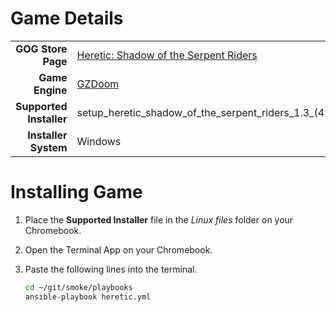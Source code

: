 # Game Details

|  |  |
|--:|:--|
| **GOG Store Page** | [Heretic: Shadow of the Serpent Riders](https://www.gog.com/en/game/heretic_shadow_of_the_serpent_riders) |
| **Game Engine** | [GZDoom](https://zdoom.org/index) |
| **Supported Installer** | setup_heretic_shadow_of_the_serpent_riders_1.3_(42801).exe |
| **Installer System** | Windows |

# Installing Game
1. Place the **Supported Installer** file in the *Linux files* folder on your Chromebook.
1. Open the Terminal App on your Chromebook.
1. Paste the following lines into the terminal.

   ~~~bash
   cd ~/git/smoke/playbooks
   ansible-playbook heretic.yml
   ~~~
